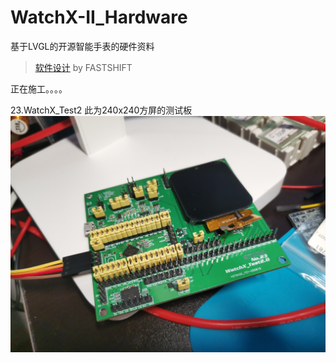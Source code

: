 # WatchX-II_Hardware

基于LVGL的开源智能手表的硬件资料
>[软件设计](https://github.com/FASTSHIFT/WatchX-II) by FASTSHIFT

正在施工。。。。

23.WatchX_Test2  此为240x240方屏的测试板
![IMG_20200823_162109](https://github.com/Trigger-CN/WatchX-II_Hardware/blob/master/images/IMG_20200823_162109.jpg)
